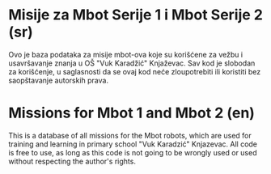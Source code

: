 # Misije za Mbot Serije 1 i Mbot Serije 2 (sr)

Ovo je baza podataka za misije mbot-ova koje su korišćene za vežbu i usavršavanje znanja u OŠ "Vuk Karadžić" Knjaževac. Sav kod je slobodan za korišćenje, u saglasnosti da se ovaj kod neće zloupotrebiti ili koristiti bez saopštavanje autorskih prava.

# Missions for Mbot 1 and Mbot 2 (en)

This is a database of all missions for the Mbot robots, which are used for training and learning in primary school "Vuk Karadzić" Knjazevac. All code is free to use, as long as this code is not going to be wrongly used or used without respecting the author's rights.
